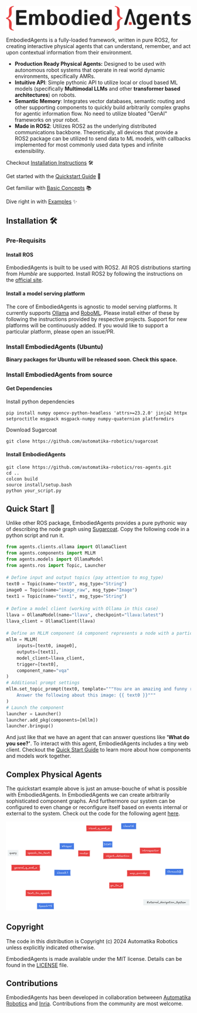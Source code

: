 <picture>
  <source media="(prefers-color-scheme: dark)" srcset="docs/_static/EMBODIED_AGENTS_DARK.png">
  <source media="(prefers-color-scheme: light)" srcset="docs/_static/EMBODIED_AGENTS_LIGHT.png">
  <img alt="EmbodiedAgents Logo." src="docs/_static/EMBODIED_AGENTS_DARK.png">
</picture>
<br/>

EmbodiedAgents is a fully-loaded framework, written in pure ROS2, for creating interactive physical agents that can understand, remember, and act upon contextual information from their environment.

- **Production Ready Physical Agents:** Designed to be used with autonomous robot systems that operate in real world dynamic environments, specifically AMRs.
- **Intuitive API**: Simple pythonic API to utilize local or cloud based ML models (specifically **Multimodal LLMs** and other **transformer based architectures**) on robots.
- **Semantic Memory**: Integrates vector databases, semantic routing and other supporting components to quickly build arbitrarily complex graphs for agentic information flow. No need to utilize bloated "GenAI" frameworks on your robot.
- **Made in ROS2**: Utilizes ROS2 as the underlying distributed communications backbone. Theoretically, all devices that provide a ROS2 package can be utilized to send data to ML models, with callbacks implemented for most commonly used data types and infinite extensibility.

Checkout [Installation Instructions](https://automatika-robotics.github.io/ros-agents/installation.html) 🛠️

Get started with the [Quickstart Guide](https://automatika-robotics.github.io/ros-agents/quickstart.html) 🚀

Get familiar with [Basic Concepts](https://automatika-robotics.github.io/ros-agents/basics.html) 📚

Dive right in with [Examples](https://automatika-robotics.github.io/ros-agents/examples/index.html) ✨

## Installation 🛠️

### Pre-Requisits

#### Install ROS

EmbodiedAgents is built to be used with ROS2. All ROS distributions starting from _Humble_ are supported. Install ROS2 by following the instructions on the [official site](https://docs.ros.org/en/iron/Installation.html).

#### Install a model serving platform

The core of EmbodiedAgents is agnostic to model serving platforms. It currently supports [Ollama](https://ollama.com) and [RoboML](https://github.com/automatika-robotics/robo-ml). Please install either of these by following the instructions provided by respective projects. Support for new platforms will be continuously added. If you would like to support a particular platform, please open an issue/PR.

### Install EmbodiedAgents (Ubuntu)

**Binary packages for Ubuntu will be released soon. Check this space.**

### Install EmbodiedAgents from source

#### Get Dependencies

Install python dependencies

```shell
pip install numpy opencv-python-headless 'attrs>=23.2.0' jinja2 httpx setproctitle msgpack msgpack-numpy numpy-quaternion platformdirs
```

Download Sugarcoat

```shell
git clone https://github.com/automatika-robotics/sugarcoat
```

#### Install EmbodiedAgents

```shell
git clone https://github.com/automatika-robotics/ros-agents.git
cd ..
colcon build
source install/setup.bash
python your_script.py
```

## Quick Start 🚀

Unlike other ROS package, EmbodiedAgents provides a pure pythonic way of describing the node graph using [Sugarcoat](https://www.github.com/automatika-robotics/sugarcoat). Copy the following code in a python script and run it.

```python
from agents.clients.ollama import OllamaClient
from agents.components import MLLM
from agents.models import OllamaModel
from agents.ros import Topic, Launcher

# Define input and output topics (pay attention to msg_type)
text0 = Topic(name="text0", msg_type="String")
image0 = Topic(name="image_raw", msg_type="Image")
text1 = Topic(name="text1", msg_type="String")

# Define a model client (working with Ollama in this case)
llava = OllamaModel(name="llava", checkpoint="llava:latest")
llava_client = OllamaClient(llava)

# Define an MLLM component (A component represents a node with a particular functionality)
mllm = MLLM(
    inputs=[text0, image0],
    outputs=[text1],
    model_client=llava_client,
    trigger=[text0],
    component_name="vqa"
)
# Additional prompt settings
mllm.set_topic_prompt(text0, template="""You are an amazing and funny robot.
    Answer the following about this image: {{ text0 }}"""
)
# Launch the component
launcher = Launcher()
launcher.add_pkg(components=[mllm])
launcher.bringup()
```

And just like that we have an agent that can answer questions like **'What do you see?'**. To interact with this agent, EmbodiedAgents includes a tiny web client. Checkout the [Quick Start Guide](https://automatika-robotics.github.io/ros-agents/quickstart.html) to learn more about how components and models work together.

## Complex Physical Agents
The quickstart example above is just an amuse-bouche of what is possible with EmbodiedAgents. In EmbodiedAgents we can create arbitrarily sophisticated component graphs. And furthermore our system can be configured to even change or reconfigure itself based on events internal or external to the system. Check out the code for the following agent [here](https://automatika-robotics.github.io/ros-agents/examples/complete.html).

<picture>
  <source media="(prefers-color-scheme: dark)" srcset="docs/_static/complete_dark.png">
  <source media="(prefers-color-scheme: light)" srcset="docs/_static/complete_light.png">
  <img alt="Elaborate Agent" src="docs/_static/complete_dark.png">
</picture>

## Copyright

The code in this distribution is Copyright (c) 2024 Automatika Robotics unless explicitly indicated otherwise.

EmbodiedAgents is made available under the MIT license. Details can be found in the [LICENSE](LICENSE) file.

## Contributions

EmbodiedAgents has been developed in collaboration betweeen [Automatika Robotics](https://automatikarobotics.com/) and [Inria](https://inria.fr/). Contributions from the community are most welcome.
